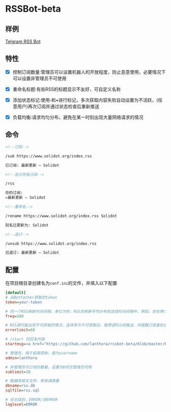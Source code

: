 # RSSBot-beta

## 样例

[Telgram RSS Bot](https://t.me/BRSSBot)

## 特性

- [x] 控制订阅数量:管理员可以设置机器人的开放程度，防止恶意使用，必要情况下可以设置非管理员不可使用
- [x] 重命名标题:有些RSS的标题显示不友好，可自定义名称
- [x] 添加状态标记:使用▫️和▪进行标记，多次获取内容失败自动设置为不活跃，(任意用户)再次订阅并通过状态检查后重新推送
- [x] 负载均衡:请求均匀分布，避免在某一时刻出现大量网络请求的情况


## 命令

```html
<!--订阅--> 

/sub https://www.solidot.org/index.rss

已订阅: 最新更新 – Solidot

<!--显示所有订阅--> 

/rss

你的订阅:  
▫️最新更新 – Solidot

<!--重命名--> 

/rename https://www.solidot.org/index.rss Solidot

别名已更新为: Solidot

<!--退订--> 

/unsub https://www.solidot.org/index.rss

已退订: 最新更新 – Solidot

```

## 配置

在项目根目录创建名为`conf.ini`的文件，并填入以下配置

```ini
[default]
# 从BotFather获取的token
token=your-token

# 同一个RSS刷新时间间隔，单位为秒。RSS的刷新平均分布到这段时间间隔中。例如，存在两个订阅，则分别在0时刻和150时刻刷新
freq=300

# RSS源可能出现不可获取的情况，连续多次不可获取后，暂停该RSS的推送，并提醒订阅者检查该RSS，此处设置的是最多允许连续出错的次数
errorlimit=60

# /start 的回复内容
startmsg=<a href="https://github.com/lanthora/rssbot-beta/blob/master/README.zh-CN.md">README</a>

# 管理员，用于权限控制，值为username
admin=lanthora

# 非管理员可订阅的数量，设置为0则仅管理员可用
sublimit=10

# 数据库相关文件，修改请慎重
dbname=rss.db
sqlfile=rss.sql

# 日志级别，ERROR/非ERROR
loglevel=ERROR
```


